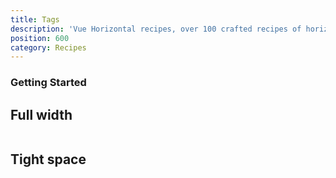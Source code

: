 ```yaml
---
title: Tags
description: 'Vue Horizontal recipes, over 100 crafted recipes of horizontal layout with various design choices and control mechanisms ready for your needs.'
position: 600
category: Recipes
---
```


### Getting Started

<recipes-getting-started></recipes-getting-started>

## Full width

```vue[] import=recipes/tags/recipes-tags-full.vue padding=0 zoom
```

## Tight space

```vue[] import=recipes/tags/recipes-tags-tight.vue padding=0 zoom
```
